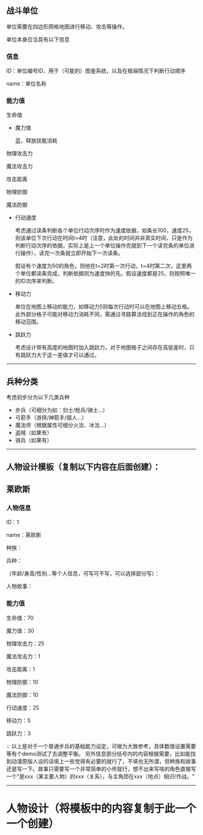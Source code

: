 ## 战斗单位

单位需要在四边形网格地图进行移动、攻击等操作。

单位本身应当具有以下信息

### 信息

ID：单位编号ID，用于（可能的）图鉴系统，以及在极端情况下判断行动顺序

name：单位名称

### 能力值

生命值

- 魔力值
  
    蓝，释放技能消耗
    

物理攻击力

魔法攻击力

攻击距离

物理防御

魔法防御

- 行动速度
  
    考虑通过读条判断各个单位行动次序时作为速度依据，如条长100，速度25，则该单位下次行动在时间t=4时（注意，此处的时间并非真实时间，只是作为判断行动次序的依据，实际上是上一个单位操作完就到下一个读完条的单位进行操作），读完一次条就立即开始下一次读条。
    
    假设有个速度为50的角色，则他在t=2时第一次行动，t=4时第二次，这里两个单位都读条完成，判断依据则为速度快的先。假设速度都是25，则按照唯一的ID次序来判断。
    
- 移动力
  
    单位在地图上移动的能力，如移动力5则每次行动时可以在地图上移动五格。此外部分格子可能对移动力消耗不同，需通过寻路算法找到正在操作的角色的移动范围。
    
- 跳跃力
  
    考虑设计带有高度的地图时加入跳跃力，对于地图格子之间存在高低差时，只有跳跃力大于这一差值才可以通过。
    

---

## 兵种分类

考虑初步分为以下几类兵种

- 步兵（可细分为如：剑士/枪兵/骑士…）
- 弓箭手（游侠/神箭手/猎人…）
- 魔法师（根据属性可细分火法、冰法…）
- 盗贼（如果有）
- 骑兵（如果有）

---

## 人物设计模板（复制以下内容在后面创建）：

## 莱欧斯

### 人物信息

ID：1

name：莱欧斯

种族：

兵种：

（年龄/身高/性别…等个人信息，可写可不写，可以选择部分写）：

人物故事：

### 能力值

生命值：70

魔力值：30

物理攻击力：25

魔法攻击力：1

攻击距离：1

物理防御：10

魔法防御：10

行动速度：25

移动力：5

跳跃力：3

<aside>
💡 以上是对于一个普通步兵的基础能力设定，可做为大致参考，具体数值设置需要等有个demo测试了去调整平衡。
另外信息部分括号内的内容根据需要，比如能找到动漫原版人设的话填上一些觉得有必要的就行了，不填也无所谓，但种族和故事还是写一下。故事只需要写一个非常简单的小传就行，想不出来写啥的角色直接写一个”是xxx（某主要人物）的xxx（关系），与主角团在xxx（地点）相识/作战。“

</aside>

---

# 人物设计（将模板中的内容复制于此一个一个创建）